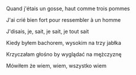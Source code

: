 Quand j'étais un gosse, haut comme trois pommes

J'ai crié bien fort pour ressembler à un homme

J'disais, je, sait, je sait, je tout sait

  
  
  
  

Kiedy byłem bachorem, wysokim na trzy jabłka

Krzyczałam głośno by wyglądać na mężczyznę

Mówiłem że wiem, wiem, wszystko wiem